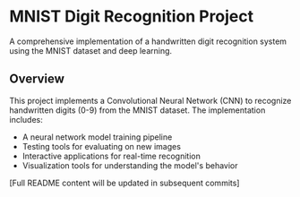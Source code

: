 # MNIST Digit Recognition Project

A comprehensive implementation of a handwritten digit recognition system using the MNIST dataset and deep learning.

## Overview

This project implements a Convolutional Neural Network (CNN) to recognize handwritten digits (0-9) from the MNIST dataset. The implementation includes:

- A neural network model training pipeline
- Testing tools for evaluating on new images
- Interactive applications for real-time recognition
- Visualization tools for understanding the model's behavior

[Full README content will be updated in subsequent commits]